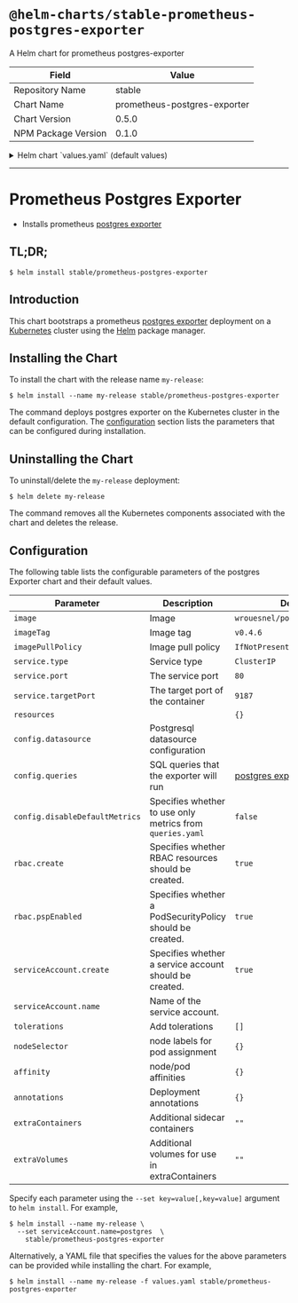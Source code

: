 # `@helm-charts/stable-prometheus-postgres-exporter`

A Helm chart for prometheus postgres-exporter

| Field               | Value                        |
| ------------------- | ---------------------------- |
| Repository Name     | stable                       |
| Chart Name          | prometheus-postgres-exporter |
| Chart Version       | 0.5.0                        |
| NPM Package Version | 0.1.0                        |

<details>

<summary>Helm chart `values.yaml` (default values)</summary>

```yaml
# Default values for prometheus-postgres-exporter.
# This is a YAML-formatted file.
# Declare variables to be passed into your templates.

replicaCount: 1

image:
  repository: wrouesnel/postgres_exporter
  tag: v0.4.6
  pullPolicy: IfNotPresent

service:
  type: ClusterIP
  port: 80
  targetPort: 9187

resources:
  {}
  # We usually recommend not to specify default resources and to leave this as a conscious
  # choice for the user. This also increases chances charts run on environments with little
  # resources, such as Minikube. If you do want to specify resources, uncomment the following
  # lines, adjust them as necessary, and remove the curly braces after 'resources:'.
  # limits:
  #   cpu: 100m
  #    memory: 128Mi
  # requests:
  #   cpu: 100m
  #   memory: 128Mi

rbac:
  # Specifies whether RBAC resources should be created
  create: true
  # Specifies whether a PodSecurityPolicy should be created
  pspEnabled: true
serviceAccount:
  # Specifies whether a ServiceAccount should be created
  create: true
  # The name of the ServiceAccount to use.
  # If not set and create is true, a name is generated using the fullname template
  name:

config:
  datasource:
    host:
    user:
    password:
    port: '5432'
    database: ''
    sslmode: disable
  disableDefaultMetrics: false
  # this are the defaults queries that the exporter will run, extracted from: https://github.com/wrouesnel/postgres_exporter/blob/master/queries.yaml
  queries: |-
    pg_replication:
      query: "SELECT EXTRACT(EPOCH FROM (now() - pg_last_xact_replay_timestamp()))::INT as lag"
      metrics:
        - lag:
            usage: "GAUGE"
            description: "Replication lag behind master in seconds"

    pg_postmaster:
      query: "SELECT pg_postmaster_start_time as start_time_seconds from pg_postmaster_start_time()"
      metrics:
        - start_time_seconds:
            usage: "GAUGE"
            description: "Time at which postmaster started"

    pg_stat_user_tables:
      query: "SELECT schemaname, relname, seq_scan, seq_tup_read, idx_scan, idx_tup_fetch, n_tup_ins, n_tup_upd, n_tup_del, n_tup_hot_upd, n_live_tup, n_dead_tup, n_mod_since_analyze, last_vacuum, last_autovacuum, last_analyze, last_autoanalyze, vacuum_count, autovacuum_count, analyze_count, autoanalyze_count FROM pg_stat_user_tables"
      metrics:
        - schemaname:
            usage: "LABEL"
            description: "Name of the schema that this table is in"
        - relname:
            usage: "LABEL"
            description: "Name of this table"
        - seq_scan:
            usage: "COUNTER"
            description: "Number of sequential scans initiated on this table"
        - seq_tup_read:
            usage: "COUNTER"
            description: "Number of live rows fetched by sequential scans"
        - idx_scan:
            usage: "COUNTER"
            description: "Number of index scans initiated on this table"
        - idx_tup_fetch:
            usage: "COUNTER"
            description: "Number of live rows fetched by index scans"
        - n_tup_ins:
            usage: "COUNTER"
            description: "Number of rows inserted"
        - n_tup_upd:
            usage: "COUNTER"
            description: "Number of rows updated"
        - n_tup_del:
            usage: "COUNTER"
            description: "Number of rows deleted"
        - n_tup_hot_upd:
            usage: "COUNTER"
            description: "Number of rows HOT updated (i.e., with no separate index update required)"
        - n_live_tup:
            usage: "GAUGE"
            description: "Estimated number of live rows"
        - n_dead_tup:
            usage: "GAUGE"
            description: "Estimated number of dead rows"
        - n_mod_since_analyze:
            usage: "GAUGE"
            description: "Estimated number of rows changed since last analyze"
        - last_vacuum:
            usage: "GAUGE"
            description: "Last time at which this table was manually vacuumed (not counting VACUUM FULL)"
        - last_autovacuum:
            usage: "GAUGE"
            description: "Last time at which this table was vacuumed by the autovacuum daemon"
        - last_analyze:
            usage: "GAUGE"
            description: "Last time at which this table was manually analyzed"
        - last_autoanalyze:
            usage: "GAUGE"
            description: "Last time at which this table was analyzed by the autovacuum daemon"
        - vacuum_count:
            usage: "COUNTER"
            description: "Number of times this table has been manually vacuumed (not counting VACUUM FULL)"
        - autovacuum_count:
            usage: "COUNTER"
            description: "Number of times this table has been vacuumed by the autovacuum daemon"
        - analyze_count:
            usage: "COUNTER"
            description: "Number of times this table has been manually analyzed"
        - autoanalyze_count:
            usage: "COUNTER"
            description: "Number of times this table has been analyzed by the autovacuum daemon"

    pg_database:
      query: " SELECT pg_database.datname, pg_database_size(pg_database.datname) as size FROM pg_database"
      metrics:
        - datname:
            usage: "LABEL"
            description: "Name of the database"
        - size:
            usage: "GAUGE"
            description: "Disk space used by the database"

nodeSelector: {}

tolerations: []

affinity: {}

annotations: {}

# Additional sidecar containers, e. g. for a database proxy, such as Google's cloudsql-proxy
extraContainers: |

# Additional volumes, e. g. for secrets used in an extraContainer
extraVolumes: |
```

</details>

---

# Prometheus Postgres Exporter

- Installs prometheus [postgres exporter](https://github.com/wrouesnel/postgres_exporter)

## TL;DR;

```console
$ helm install stable/prometheus-postgres-exporter
```

## Introduction

This chart bootstraps a prometheus [postgres exporter](https://github.com/wrouesnel/postgres_exporter) deployment on a [Kubernetes](http://kubernetes.io) cluster using the [Helm](https://helm.sh) package manager.

## Installing the Chart

To install the chart with the release name `my-release`:

```console
$ helm install --name my-release stable/prometheus-postgres-exporter
```

The command deploys postgres exporter on the Kubernetes cluster in the default configuration. The [configuration](#configuration) section lists the parameters that can be configured during installation.

## Uninstalling the Chart

To uninstall/delete the `my-release` deployment:

```console
$ helm delete my-release
```

The command removes all the Kubernetes components associated with the chart and deletes the release.

## Configuration

The following table lists the configurable parameters of the postgres Exporter chart and their default values.

| Parameter                      | Description                                               | Default                                                                                               |
| ------------------------------ | --------------------------------------------------------- | ----------------------------------------------------------------------------------------------------- |
| `image`                        | Image                                                     | `wrouesnel/postgres_exporter`                                                                         |
| `imageTag`                     | Image tag                                                 | `v0.4.6`                                                                                              |
| `imagePullPolicy`              | Image pull policy                                         | `IfNotPresent`                                                                                        |
| `service.type`                 | Service type                                              | `ClusterIP`                                                                                           |
| `service.port`                 | The service port                                          | `80`                                                                                                  |
| `service.targetPort`           | The target port of the container                          | `9187`                                                                                                |
| `resources`                    |                                                           | `{}`                                                                                                  |
| `config.datasource`            | Postgresql datasource configuration                       |                                                                                                       |
| `config.queries`               | SQL queries that the exporter will run                    | [postgres exporter defaults](https://github.com/wrouesnel/postgres_exporter/blob/master/queries.yaml) |
| `config.disableDefaultMetrics` | Specifies whether to use only metrics from `queries.yaml` | `false`                                                                                               |
| `rbac.create`                  | Specifies whether RBAC resources should be created.       | `true`                                                                                                |
| `rbac.pspEnabled`              | Specifies whether a PodSecurityPolicy should be created.  | `true`                                                                                                |
| `serviceAccount.create`        | Specifies whether a service account should be created.    | `true`                                                                                                |
| `serviceAccount.name`          | Name of the service account.                              |                                                                                                       |
| `tolerations`                  | Add tolerations                                           | `[]`                                                                                                  |
| `nodeSelector`                 | node labels for pod assignment                            | `{}`                                                                                                  |
| `affinity`                     | node/pod affinities                                       | `{}`                                                                                                  |
| `annotations`                  | Deployment annotations                                    | `{}`                                                                                                  |
| `extraContainers`              | Additional sidecar containers                             | `""`                                                                                                  |
| `extraVolumes`                 | Additional volumes for use in extraContainers             | `""`                                                                                                  |

Specify each parameter using the `--set key=value[,key=value]` argument to `helm install`. For example,

```console
$ helm install --name my-release \
  --set serviceAccount.name=postgres  \
    stable/prometheus-postgres-exporter
```

Alternatively, a YAML file that specifies the values for the above parameters can be provided while installing the chart. For example,

```console
$ helm install --name my-release -f values.yaml stable/prometheus-postgres-exporter
```
